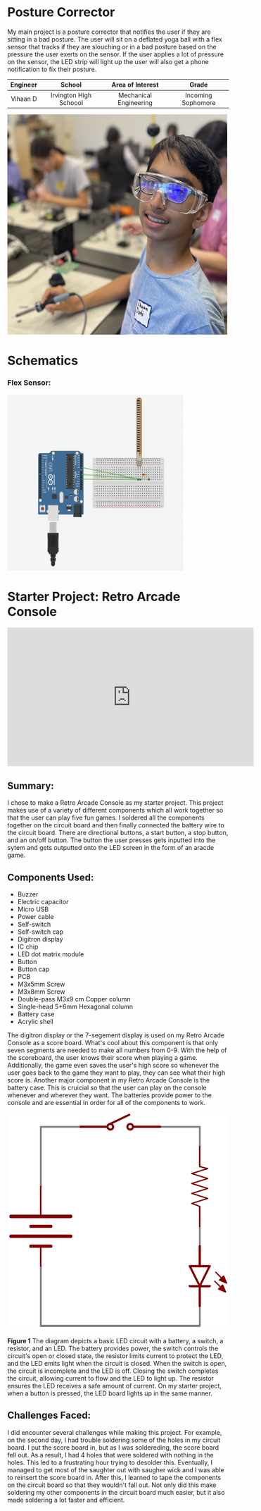 # **Posture Corrector**
My main project is a posture corrector that notifies the user if they are sitting in a bad posture. The user will sit on a deflated yoga ball with a flex sensor that tracks if they are slouching or in a bad posture based on the pressure the user exerts on the sensor. If the user applies a lot of pressure on the sensor, the LED strip will light up the user will also get a phone notification to fix their posture. 

<!--- Replace this text with a brief description (2-3 sentences) of your project. This description should draw the reader in and make them interested in what you've built. You can include what the biggest challenges, takeaways, and triumphs from completing the project were. As you complete your portfolio, remember your audience is less familiar than you are with all that your project entails! --> 

| **Engineer** | **School** | **Area of Interest** | **Grade** |
|:--:|:--:|:--:|:--:|
| Vihaan D | Irvington High Schoool | Mechanical Engineering | Incoming Sophomore

<!--- ![Headstone Image](VihaanHeadshot.png) -->
<img src="VihaanHeadshot.png" width="500" height="500"> 
  
<!--- # Final Milestone

For your final milestone, explain the outcome of your project. Key details to include are:
- What you've accomplished since your previous milestone
- What your biggest challenges and triumphs were at BSE
- A summary of key topics you learned about
- What you hope to learn in the future after everything you've learned at BSE



# Second Milestone

For your second milestone, explain what you've worked on since your previous milestone. You can highlight:
- Technical details of what you've accomplished and how they contribute to the final goal
- What has been surprising about the project so far
- Previous challenges you faced that you overcame
- What needs to be completed before your final milestone 

# First Milestone

For your first milestone, describe what your project is and how you plan to build it. You can include:
- An explanation about the different components of your project and how they will all integrate together
- Technical progress you've made so far
- Challenges you're facing and solving in your future milestones
- What your plan is to complete your project -->

# Schematics 
### Flex Sensor: 

<img src="FlexSensorSchematic.png" width="400" height="400"> 
<!--- Here's where you'll put images of your schematics. [Tinkercad](https://www.tinkercad.com/blog/official-guide-to-tinkercad-circuits) and [Fritzing](https://fritzing.org/learning/) are both great resoruces to create professional schematic diagrams, though BSE recommends Tinkercad becuase it can be done easily and for free in the browser. -->


<!--- # Code
Here's where you'll put your code. The syntax below places it into a block of code. Follow the guide [here]([url](https://www.markdownguide.org/extended-syntax/)) to learn how to customize it to your project needs. 

```c++
void setup() {
  // put your setup code here, to run once:
  Serial.begin(9600);
  Serial.println("Hello World!");
}

void loop() {
  // put your main code here, to run repeatedly:

}
```

# Bill of Materials
Here's where you'll list the parts in your project. To add more rows, just copy and paste the example rows below.
Don't forget to place the link of where to buy each component inside the quotation marks in the corresponding row after href =. Follow the guide [here]([url](https://www.markdownguide.org/extended-syntax/)) to learn how to customize this to your project needs. 

| **Part** | **Note** | **Price** | **Link** |
|:--:|:--:|:--:|:--:|
| Item Name | What the item is used for | $Price | <a href="https://www.amazon.com/Arduino-A000066-ARDUINO-UNO-R3/dp/B008GRTSV6/"> Link </a> |
| Item Name | What the item is used for | $Price | <a href="https://www.amazon.com/Arduino-A000066-ARDUINO-UNO-R3/dp/B008GRTSV6/"> Link </a> |
| Item Name | What the item is used for | $Price | <a href="https://www.amazon.com/Arduino-A000066-ARDUINO-UNO-R3/dp/B008GRTSV6/"> Link </a> | -->

# Starter Project: Retro Arcade Console
<iframe width="560" height="315" src="https://www.youtube.com/embed/3RREYq2UIQs?si=D5jkpsL6lmQbcA0u" title="YouTube video player" frameborder="0" allow="accelerometer; autoplay; clipboard-write; encrypted-media; gyroscope; picture-in-picture; web-share" referrerpolicy="strict-origin-when-cross-origin" allowfullscreen></iframe> 

## Summary: 
I chose to make a Retro Arcade Console as my starter project. This project makes use of a variety of different components which all work together so that the user can play five fun games. I soldered all the components together on the circuit board and then finally connected the battery wire to the circuit board. There are directional buttons, a start button, a stop button, and an on/off button. The button the user presses gets inputted into the sytem and gets outputted onto the LED screen in the form of an aracde game. 

## Components Used:
- Buzzer
- Electric capacitor
- Micro USB
- Power cable
- Self-switch
- Self-switch cap
- Digitron display
- IC chip
- LED dot matrix module
- Button
- Button cap
- PCB
- M3x5mm Screw
- M3x8mm Screw
- Double-pass M3x9 cm Copper column
- Single-head 5+6mm Hexagonal column
- Battery case
- Acrylic shell
  
The digitron display or the 7-segement display is used on my Retro Arcade Console as a score board. What's cool about this component is that only seven segments are needed to make all numbers from 0-9. With the help of the scoreboard, the user knows their score when playing a game. Additionally, the game even saves the user's high score so whenever the user goes back to the game they want to play, they can see what their high score is. Another major component in my Retro Arcade Console is the battery case. This is cruicial so that the user can play on the console whenever and wherever they want. The batteries provide power to the console and are essential in order for all of the components to work. 

![Headstone Image](Button_Switch_Basics.gif)

**Figure 1**
The diagram depicts a basic LED circuit with a battery, a switch, a resistor, and an LED. The battery provides power, the switch controls the circuit's open or closed state, the resistor limits current to protect the LED, and the LED emits light when the circuit is closed. When the switch is open, the circuit is incomplete and the LED is off. Closing the switch completes the circuit, allowing current to flow and the LED to light up. The resistor ensures the LED receives a safe amount of current. On my starter project, when a button is pressed, the LED board lights up in the same manner.  

## Challenges Faced:
I did encounter several challenges while making this project. For example, on the second day, I had trouble soldering some of the holes in my circuit board. I put the score board in, but as I was soldereding, the score board fell out. As a result, I had 4 holes that were soldered with nothing in the holes. This led to a frustrating hour trying to desolder this. Eventually, I managed to get most of the saughter out with saugher wick and I was able to reinsert the score board in. After this, I learned to tape the components on the circuit board so that they wouldn't fall out. Not only did this make soldering my other components in the circuit board much easier, but it also made soldering a lot faster and efficient.  

<!--- # Other Resources/Examples
One of the best parts about Github is that you can view how other people set up their own work. Here are some past BSE portfolios that are awesome examples. You can view how they set up their portfolio, and you can view their index.md files to understand how they implemented different portfolio components.
- [Example 1](https://trashytuber.github.io/YimingJiaBlueStamp/)
- [Example 2](https://sviatil0.github.io/Sviatoslav_BSE/)
- [Example 3](https://arneshkumar.github.io/arneshbluestamp/)

To watch the BSE tutorial on how to create a portfolio, click here. -->
